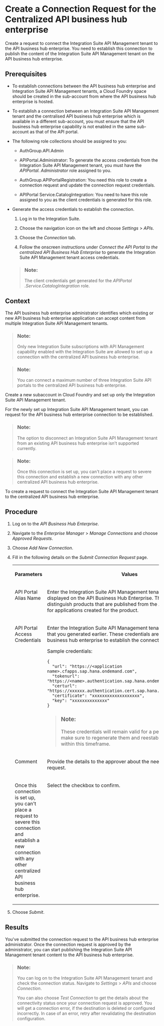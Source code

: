 <!-- loioc7bda8c2466143ea9675ef93e23b5147 -->

# Create a Connection Request for the Centralized API business hub enterprise

Create a request to connect the Integration Suite API Management tenant to the API business hub enterprise. You need to establish this connection to publish the content of the Integration Suite API Management tenant on the API business hub enterprise.



<a name="loioc7bda8c2466143ea9675ef93e23b5147__prereq_wnz_n4r_f4b"/>

## Prerequisites

-   To establish connections between the API business hub enterprise and Integration Suite API Management tenants, a Cloud Foundry space should be created in the sub-account from where the API business hub enterprise is hosted.

-   To establish a connection between an Integration Suite API Management tenant and the centralised API business hub enterprise which is available in a different sub-account, you must ensure that the API business hub enterprise capability is not enabled in the same sub-account as that of the API portal.

-   The following role collections should be assigned to you:
    -   AuthGroup.API.Admin

    -   APIPortal.Administrator: To generate the access credentials from the Integration Suite API Management tenant, you must have the *APIPortal. Administrator* role assigned to you.

    -   AuthGroup.APIPortalRegistration: You need this role to create a connection request and update the connection request credentials.

    -   APIPortal Service.CatalogIntegration: You need to have this role assigned to you as the client credentials is generated for this role.


-   Generate the access credentials to establish the connection.

    1.  Log in to the Integration Suite.

    2.  Choose the navigation icon on the left and choose *Settings* \> *APIs*.

    3.  Choose the *Connection* tab.

    4.  Follow the onscreen instructions under *Connect the API Portal to the centralized API Business Hub Enterprise* to generate the Integration Suite API Management tenant access credentials.


    > ### Note:  
    > The client credentials get generated for the *APIPortal .Service.CatalogIntegration* role.




<a name="loioc7bda8c2466143ea9675ef93e23b5147__context_qgy_2ph_k5b"/>

## Context

The API business hub enterprise administrator identifies which existing or new API business hub enterprise application can accept content from multiple Integration Suite API Management tenants.

> ### Note:  
> Only new Integration Suite subscriptions with API Management capability enabled with the Integration Suite are allowed to set up a connection with the centralized API business hub enterprise.

> ### Note:  
> You can connect a maximum number of three Integration Suite API portals to the centralized API business hub enterprise.

Create a new subaccount in Cloud Foundry and set up only the Integration Suite API Management tenant.

For the newly set up Integration Suite API Management tenant, you can request for the API business hub enterprise connection to be established.

> ### Note:  
> The option to disconnect an Integration Suite API Management tenant from an existing API business hub enterprise isn’t supported currently.

> ### Note:  
> Once this connection is set up, you can't place a request to severe this connection and establish a new connection with any other centralized API business hub enterprise.

To create a request to connect the Integration Suite API Management tenant to the centralized API business hub enterprise.



<a name="loioc7bda8c2466143ea9675ef93e23b5147__steps_rgy_2ph_k5b"/>

## Procedure

1.  Log on to the *API Business Hub Enterprise*.

2.  Navigate to the *Enterprise Manager* \> *Manage Connections* and choose *Approved Requests*.

3.  Choose *Add New Connection*.

4.  Fill in the following details on the *Submit Connection Request* page.


    <table>
    <tr>
    <th valign="top">

    Parameters
    
    </th>
    <th valign="top">

    Values
    
    </th>
    </tr>
    <tr>
    <td valign="top">
    
    API Portal Alias Name
    
    </td>
    <td valign="top">
    
    Enter the Integration Suite API Management tenant name that gets displayed on the API Business Hub Enterprise. This name is used to distinguish products that are published from the API portal and likewise for applications created for the product.
    
    </td>
    </tr>
    <tr>
    <td valign="top">
    
    API Portal Access Credentials
    
    </td>
    <td valign="top">
    
    Enter the Integration Suite API Management tenant access credentials that you generated earlier. These credentials are used by the API business hub enterprise to establish the connection.

    Sample credentials:

    ```
    {
      "url": "https://<application name>.cfapps.sap.hana.ondemand.com",
      "tokenurl": "https://<name>.authentication.sap.hana.ondemand.com/oauth/token",
      "certurl": "https://xxxxxx.authentication.cert.sap.hana.ondemand.com",
      "certificate": "xxxxxxxxxxxxxxxxxxx",
      "key": "xxxxxxxxxxxxxx"
    }
    ```

    > ### Note:  
    > These credentials will remain valid for a period of 65 days. Please make sure to regenerate them and reestablish the connection within this timeframe.


    
    </td>
    </tr>
    <tr>
    <td valign="top">
    
    Comment
    
    </td>
    <td valign="top">
    
    Provide the details to the approver about the need for the connection request.
    
    </td>
    </tr>
    <tr>
    <td valign="top">
    
    Once this connection is set up, you can't place a request to severe this connection and establish a new connection with any other centralized API business hub enterprise.
    
    </td>
    <td valign="top">
    
    Select the checkbox to confirm.
    
    </td>
    </tr>
    </table>
    
5.  Choose *Submit*.




<a name="loioc7bda8c2466143ea9675ef93e23b5147__result_s4c_yrs_f4b"/>

## Results

You've submitted the connection request to the API business hub enterprise administrator. Once the connection request is approved by the administrator, you can start publishing the Integration Suite API Management tenant content to the API business hub enterprise.

> ### Note:  
> You can log on to the Integration Suite API Management tenant and check the connection status. Navigate to *Settings* \> *APIs* and choose *Connection*.
> 
> You can also choose *Test Connection* to get the details about the connectivity status once your connection request is approved. You will get a connection error, if the destination is deleted or configured incorrectly. In case of an error, retry after revalidating the destination configuration.

